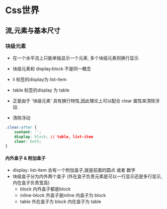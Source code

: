 # Css世界
## 流,元素与基本尺寸
### 块级元素
+	在一个水平流上只能单独显示一个元素, 多个块级元素则换行显示.
+	块级元素和 display:block 不是同一概念
+ 	li 标签的display为 list-item
+  table 标签的display 为 table
+  正是由于 '块级元素' 具有换行特性,因此理论上可以配合 clear 属性来清除浮动.

+ 清除浮动

```css
.clear:after {
	content: '';
	display: block; // table, list-item
	clear: both;
}
```

#### 内外盒子 & 附加盒子
+	display: list-item 会有一个附加盒子,就是前面的圆点 或者 数字
+ 块级盒子分为内外两个盒子 (外在盒子负责元素是可以一行显示还是多行显示,内在盒子负责宽高)
	-	block 内外盒子都是block
	-  inline-block 外盒子是inline 内盒子为 block
	-  table 外在盒子为 block 内在盒子为 table 